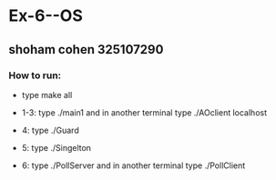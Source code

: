 # Ex-6--OS
## shoham cohen 325107290

### How to run:
* type make all

* 1-3: type ./main1 and in another terminal type ./AOclient localhost

* 4: type ./Guard

* 5: type ./Singelton

* 6: type ./PollServer and in another terminal type ./PollClient

